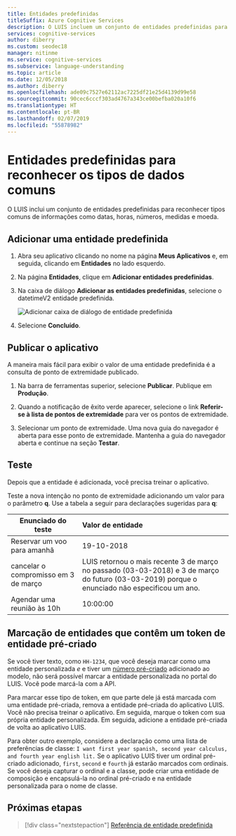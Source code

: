 ```yaml
---
title: Entidades predefinidas
titleSuffix: Azure Cognitive Services
description: O LUIS incluem um conjunto de entidades predefinidas para reconhecer tipos comuns de informações, como datas, horas, números, medidas e moeda. O suporte a entidade predefinida varia conforme a cultura do seu aplicativo de LUIS.
services: cognitive-services
author: diberry
ms.custom: seodec18
manager: nitinme
ms.service: cognitive-services
ms.subservice: language-understanding
ms.topic: article
ms.date: 12/05/2018
ms.author: diberry
ms.openlocfilehash: ade09c7527e62112ac7225df21e25d4139d99e58
ms.sourcegitcommit: 90cec6cccf303ad4767a343ce00befba020a10f6
ms.translationtype: HT
ms.contentlocale: pt-BR
ms.lasthandoff: 02/07/2019
ms.locfileid: "55878982"
---
```

# <a name="prebuilt-entities-to-recognize-common-data-types"></a>Entidades predefinidas para reconhecer os tipos de dados comuns

O LUIS inclui um conjunto de entidades predefinidas para reconhecer tipos comuns de informações como datas, horas, números, medidas e moeda. 

## <a name="add-a-prebuilt-entity"></a>Adicionar uma entidade predefinida

1. Abra seu aplicativo clicando no nome na página **Meus Aplicativos** e, em seguida, clicando em **Entidades** no lado esquerdo. 

1. Na página **Entidades**, clique em **Adicionar entidades predefinidas**.

1. Na caixa de diálogo **Adicionar as entidades predefinidas**, selecione o datetimeV2 entidade predefinida. 

    ![Adicionar caixa de diálogo de entidade predefinida](./media/luis-use-prebuilt-entity/add-prebuilt-entity-dialog.png)

1. Selecione **Concluído**.

## <a name="publish-the-app"></a>Publicar o aplicativo

A maneira mais fácil para exibir o valor de uma entidade predefinida é a consulta de ponto de extremidade publicado. 

1. Na barra de ferramentas superior, selecione **Publicar**. Publique em **Produção**. 

1. Quando a notificação de êxito verde aparecer, selecione o link **Referir-se à lista de pontos de extremidade** para ver os pontos de extremidade.

1. Selecionar um ponto de extremidade. Uma nova guia do navegador é aberta para esse ponto de extremidade. Mantenha a guia do navegador aberta e continue na seção **Testar**.

## <a name="test"></a>Teste
Depois que a entidade é adicionada, você precisa treinar o aplicativo. 

Teste a nova intenção no ponto de extremidade adicionando um valor para o parâmetro **q**. Use a tabela a seguir para declarações sugeridas para **q**:

|Enunciado do teste|Valor de entidade|
|--|:--|
|Reservar um voo para amanhã|19-10-2018|
|cancelar o compromisso em 3 de março|LUIS retornou o mais recente 3 de março no passado (03-03-2018) e 3 de março do futuro (03-03-2019) porque o enunciado não especificou um ano.|
|Agendar uma reunião às 10h|10:00:00|

## <a name="marking-entities-containing-a-prebuilt-entity-token"></a>Marcação de entidades que contêm um token de entidade pré-criado
 Se você tiver texto, como `HH-1234`, que você deseja marcar como uma entidade personalizada _e_ e tiver um [número pré-criado](luis-reference-prebuilt-number.md) adicionado ao modelo, não será possível marcar a entidade personalizada no portal do LUIS. Você pode marcá-la com a API. 

 Para marcar esse tipo de token, em que parte dele já está marcada com uma entidade pré-criada, remova a entidade pré-criada do aplicativo LUIS. Você não precisa treinar o aplicativo. Em seguida, marque o token com sua própria entidade personalizada. Em seguida, adicione a entidade pré-criada de volta ao aplicativo LUIS.

 Para obter outro exemplo, considere a declaração como uma lista de preferências de classe: `I want first year spanish, second year calculus, and fourth year english lit.` Se o aplicativo LUIS tiver um ordinal pré-criado adicionado, `first`, `second` e `fourth` já estarão marcados com ordinais. Se você deseja capturar o ordinal e a classe, pode criar uma entidade de composição e encapsulá-la no ordinal pré-criado e na entidade personalizada para o nome de classe.

## <a name="next-steps"></a>Próximas etapas
> [!div class="nextstepaction"]
> [Referência de entidade predefinida](./luis-reference-prebuilt-entities.md)
